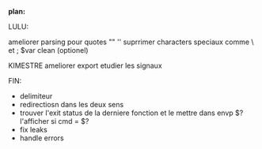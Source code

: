 **plan:**

LULU:

ameliorer parsing pour quotes "" ''
suprrimer characters speciaux comme \ et ;
$var
clean (optionel)


KIMESTRE
ameliorer export
etudier les signaux

FIN:
- delimiteur
- redirectiosn dans les deux sens
- trouver l'exit status de la derniere fonction et le mettre dans envp $?
  l'afficher si cmd = $?
- fix leaks
- handle errors